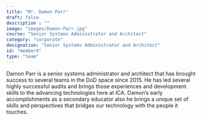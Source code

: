 ```yaml
---
title: "Mr. Damon Parr"
draft: false
description : ""
image: "images/Damon-Parr.jpg"
course: "Senior Systems Administrator and Architect"
category: "corporate"
designation: "Senior Systems Administrator and Architect"
id: "member4"
type: "team"
---
```


Damon Parr is a senior systems administrator and architect that has brought success to several teams in the DoD space since 2015. He has led several highly successful audits and brings those experiences and development skills to the advancing technologies here at ICA. Damon’s early accomplishments as a secondary educator also he brings a unique set of skills and perspectives that bridges our technology with the people it touches.
